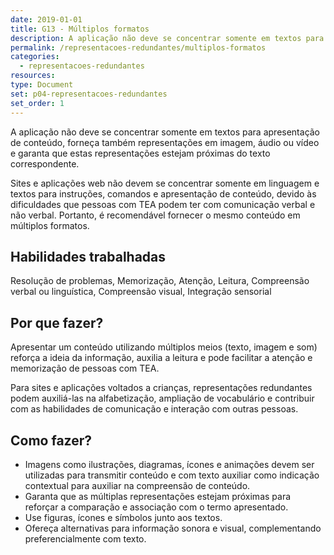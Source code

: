 ```yaml
---
date: 2019-01-01
title: G13 - Múltiplos formatos
description: A aplicação não deve se concentrar somente em textos para apresentação de conteúdo, forneça também representações em imagem, áudio ou vídeo e garanta que estas representações estejam próximas do texto correspondente.
permalink: /representacoes-redundantes/multiplos-formatos
categories:
  - representacoes-redundantes
resources:
type: Document
set: p04-representacoes-redundantes
set_order: 1
---
```


A aplicação não deve se concentrar somente em textos para apresentação de conteúdo, forneça também representações em imagem, áudio ou vídeo e garanta que estas representações estejam próximas do texto correspondente.

Sites e aplicações web não devem se concentrar somente em linguagem e textos para instruções, comandos e apresentação de conteúdo, devido às dificuldades que pessoas com TEA podem ter com comunicação verbal e não verbal. Portanto, é recomendável fornecer o mesmo conteúdo em múltiplos formatos.

## Habilidades trabalhadas

Resolução de problemas, Memorização, Atenção, Leitura, Compreensão verbal ou linguística, Compreensão visual, Integração sensorial

## Por que fazer?

Apresentar um conteúdo utilizando múltiplos meios (texto, imagem e som) reforça a ideia da informação, auxilia a leitura e pode facilitar a atenção e memorização de pessoas com TEA.

Para sites e aplicações voltados a crianças, representações redundantes podem auxiliá-las na alfabetização, ampliação de vocabulário e contribuir com as habilidades de comunicação e interação com outras pessoas.

## Como fazer?

- Imagens como ilustrações, diagramas, ícones e animações devem ser utilizadas para transmitir conteúdo e com texto auxiliar como indicação contextual para auxiliar na compreensão de conteúdo.
- Garanta que as múltiplas representações estejam próximas para reforçar a comparação e associação com o termo apresentado.
- Use figuras, ícones e símbolos junto aos textos.
- Ofereça alternativas para informação sonora e visual, complementando preferencialmente com texto.